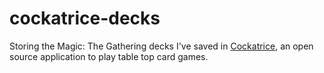 # cockatrice-decks
Storing the Magic: The Gathering decks I've saved in [Cockatrice](https://github.com/Cockatrice/Cockatrice), 
an open source application to play table top card games.
